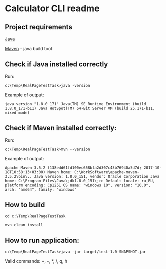 Calculator CLI readme
================

Project requirements
--------------------
[Java](https://www.oracle.com/technetwork/java/javase/downloads/jdk8-downloads-2133151.html) 
 
[Maven](https://maven.apache.org/download.cgi)  - java build tool 

Check if Java installed correctly
---------

Run:

`c:\Temp\RealPageTestTask>java -version`


Example of output:

`java version "1.8.0_171"
Java(TM) SE Runtime Environment (build 1.8.0_171-b11)
Java HotSpot(TM) 64-Bit Server VM (build 25.171-b11, mixed mode)`


Check if Maven installed correctly:
-----------

Run:

`c:\Temp\RealPageTestTask>mvn --version`

Example of output:

`Apache Maven 3.5.2 (138edd61fd100ec658bfa2d307c43b76940a5d7d; 2017-10-18T10:58:13+03:00)
Maven home: C:\WorkSoftware\apache-maven-3.5.2\bin\..
Java version: 1.8.0_151, vendor: Oracle Corporation
Java home: C:\Program Files\Java\jdk1.8.0_151\jre
Default locale: ru_RU, platform encoding: Cp1251
OS name: "windows 10", version: "10.0", arch: "amd64", family: "windows"`


How to build
--------------------
`cd c:\Temp\RealPageTestTask`

`mvn clean install`

How to run application:
--------------------
`c:\Temp\RealPageTestTask>java -jar target/test-1.0-SNAPSHOT.jar`

  Valid commands: +, -, *, /, q, h